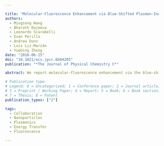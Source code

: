 ```yaml
---

title: "Molecular-Fluorescence Enhancement via Blue-Shifted Plasmon-Induced Resonance Energy Transfer"
authors:
  - Mingsong Wang
  - Bharath Rajeeva
  - Leonardo Scarabelli
  - Evan Perillo
  - Andrew Dunn
  - Luis Liz-Marzán
  - Yuebing Zheng
date: "2016-06-15"
doi: "10.1021/acs.jpcc.6b04205"
publication: "*The Journal of Physical Chemistry C*"

abstract: We report molecular-fluorescence enhancement via the blue-shifted plasmon-induced resonance energy transfer (PIRET) from single Au nanorods (AuNRs) to merocyanine (MC) dye molecules. The blue-shifted PIRET occurs when there is a proper spectral overlap between the scattering of AuNRs and the absorption of MC molecules. Along with the quenching of scattering from AuNRs, the blue-shifted PIRET enhances the fluorescence of nearby molecules. On the basis of the fluorescence enhancement, we conclude that AuNRs can be used as donors with clear advantages to excite the fluorescence of molecules as acceptors in AuNR–molecule hybrids. On the one hand, compared to conventional molecular donors in Förster resonance energy transfer (FRET), AuNRs have much larger absorption cross sections at the plasmon resonance frequencies. On the other hand, energy-transfer efficiency of PIRET decreases at a lower rate than that of FRET when the donor–acceptor distance is increased. Besides, the blue-shifted PIRET allows excitation with incident light of lower energy than the acceptor’s absorption, which is difficult to achieve in FRET because of the Stokes shift. With the capability of enhancing molecular fluorescence with excitation light of low intensity and long wavelength, the blue-shifted PIRET will expand the applications of nanoparticle–molecule hybrids in biosensing and bioimaging by increasing signal-to-noise ratio and by reducing photodamage to biological cells and organelles at the targeted areas.

# Publication type.
# Legend: 0 = Uncategorized; 1 = Conference paper; 2 = Journal article;
# 3 = Preprint / Working Paper; 4 = Report; 5 = Book; 6 = Book section;
# 7 = Thesis; 8 = Patent
publication_types: ["2"]

tags:
  - Collaboration
  - Nanoparticles
  - Plasmonics
  - Energy Transfer
  - Fluorescence

---
```

